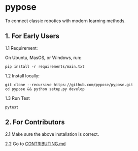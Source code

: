 # pypose

To connect classic robotics with modern learning methods.

## 1. For Early Users

1.1 Requirement:

On Ubuntu, MasOS, or Windows, run:

    pip install -r requirements/main.txt

1.2 Install locally:

    git clone --recursive https://github.com/pypose/pypose.git
    cd pypose && python setup.py develop

1.3 Run Test

    pytest

## 2. For Contributors

2.1 Make sure the above installation is correct. 

2.2 Go to [CONTRIBUTING.md](CONTRIBUTING.md)

